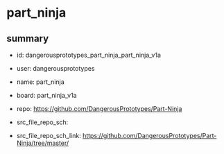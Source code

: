 # part_ninja
 
## summary 
* id: dangerousprototypes_part_ninja_part_ninja_v1a
* user: dangerousprototypes
* name: part_ninja
* board: part_ninja_v1a
* repo: https://github.com/DangerousPrototypes/Part-Ninja



* src_file_repo_sch: 
* src_file_repo_sch_link: https://github.com/DangerousPrototypes/Part-Ninja/tree/master/






